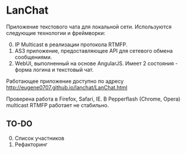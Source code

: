 LanChat
=======

Приложение текстового чата для локальной сети. Используются следующие технологии и фреймворки:

0. IP Multicast в реализации протокола RTMFP.
0. AS3 приложение, предоставляющее API для сетевого обмена сообщениями.
0. WebUI, выполненный на основе AngularJS. Имеет 2 состояния - форма логина и текстовый чат.

Работающее приложение доступно по адресу http://eugene0707.github.io/lanchat/LanChat.html

Проверена работа в Firefox, Safari, IE.
В Pepperflash (Chrome, Opera) multicast RTMFP работает не стабильно.

TO-DO
-----

0. Список участников
0. Рефакторинг
